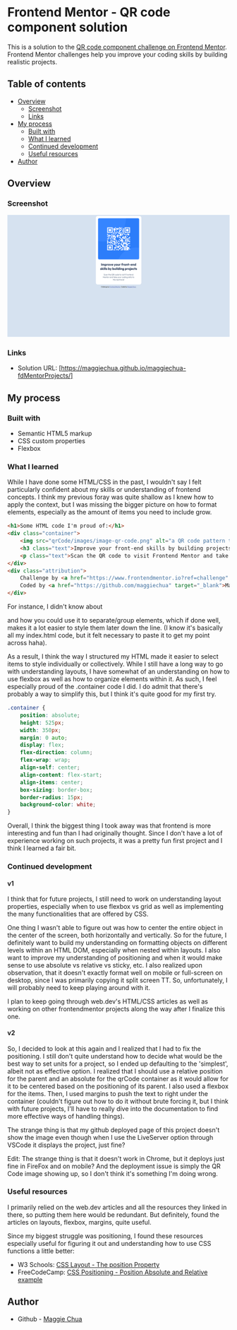 # Frontend Mentor - QR code component solution

This is a solution to the [QR code component challenge on Frontend Mentor](https://www.frontendmentor.io/challenges/qr-code-component-iux_sIO_H). Frontend Mentor challenges help you improve your coding skills by building realistic projects. 

## Table of contents

- [Overview](#overview)
  - [Screenshot](#screenshot)
  - [Links](#links)
- [My process](#my-process)
  - [Built with](#built-with)
  - [What I learned](#what-i-learned)
  - [Continued development](#continued-development)
  - [Useful resources](#useful-resources)
- [Author](#author)

## Overview

### Screenshot

![My Project](./qrCodeSS.png)

### Links

- Solution URL: [https://maggiechua.github.io/maggiechua-fdMentorProjects/]

## My process

### Built with

- Semantic HTML5 markup
- CSS custom properties
- Flexbox

### What I learned

While I have done some HTML/CSS in the past, I wouldn't say I felt particularly confident about my skills or understanding of frontend concepts. I think my previous foray was quite shallow as I knew how to apply the context, but I was missing the bigger picture on how to format elements, especially as the amount of items you need to include grow. 

```html
<h1>Some HTML code I'm proud of:</h1>
<div class="container">
    <img src="qrCode/images/image-qr-code.png" alt="a QR code pattern to visit the Frontend Mentor site">
    <h3 class="text">Improve your front-end skills by building projects</h3>
    <p class="text">Scan the QR code to visit Frontend Mentor and take your coding skills to the next level</p>
</div>
<div class="attribution">
    Challenge by <a href="https://www.frontendmentor.io?ref=challenge" target="_blank">Frontend Mentor</a>. 
    Coded by <a href="https://github.com/maggiechua" target="_blank">Maggie Chua</a>.
</div>
```
For instance, I didn't know about <div> and how you could use it to separate/group elements, which if done well, makes it a lot easier to style them later down the line. (I know it's basically all my index.html code, but it felt necessary to paste it to get my point across haha).

As a result, I think the way I structured my HTML made it easier to select items to style individually or collectively. While I still have a long way to go with understanding layouts, I have somewhat of an understanding on how to use flexbox as well as how to organize elements within it. As such, I feel especially proud of the .container code I did. I do admit that there's probably a way to simplify this, but I think it's quite good for my first try. 

```css
.container {
    position: absolute;
    height: 525px;
    width: 350px;
    margin: 0 auto;
    display: flex;
    flex-direction: column;
    flex-wrap: wrap;
    align-self: center;
    align-content: flex-start;
    align-items: center;
    box-sizing: border-box;
    border-radius: 15px;
    background-color: white;
}
```
Overall, I think the biggest thing I took away was that frontend is more interesting and fun than I had originally thought. Since I don't have a lot of experience working on such projects, it was a pretty fun first project and I think I learned a fair bit. 

### Continued development
#### v1
I think that for future projects, I still need to work on understanding layout properties, especially when to use flexbox vs grid as well as implementing the many functionalities that are offered by CSS. 

One thing I wasn't able to figure out was how to center the entire object in the center of the screen, both horizontally and vertically. So for the future, I definitely want to build my understanding on formatting objects on different levels within an HTML DOM, especially when nested within layouts. I also want to improve my understanding of positioning and when it would make sense to use absolute vs relative vs sticky, etc. I also realized upon observation, that it doesn't exactly format well on mobile or full-screen on desktop, since I was primarily copying it split screen TT. So, unfortunately, I will probably need to keep playing around with it.  

I plan to keep going through web.dev's HTML/CSS articles as well as working on other frontendmentor projects along the way after I finalize this one. 

#### v2
So, I decided to look at this again and I realized that I had to fix the positioning. I still don't quite understand how to decide what would be the best way to set units for a project, so I ended up defaulting to the 'simplest', albeit not as effective option. I realized that I should use a relative position for the parent and an absolute for the qrCode container as it would allow for it to be centered based on the positioning of its parent. I also used a flexbox for the items. Then, I used margins to push the text to right under the container (couldn't figure out how to do it without brute forcing it, but I think with future projects, I'll have to really dive into the documentation to find more effective ways of handling things).

The strange thing is that my github deployed page of this project doesn't show the image even though when I use the LiveServer option through VSCode it displays the project, just fine? 

Edit: The strange thing is that it doesn't work in Chrome, but it deploys just fine in FireFox and on mobile? And the deployment issue is simply the QR Code image showing up, so I don't think it's something I'm doing wrong. 

### Useful resources
I primarily relied on the web.dev articles and all the resources they linked in there, so putting them here would be redundant. But definitely, found the articles on layouts, flexbox, margins, quite useful. 

Since my biggest struggle was positioning, I found these resources especially useful for figuring it out and understanding how to use CSS functions a little better: 
- W3 Schools: [CSS Layout - The position Property](https://www.w3schools.com/css/css_positioning.asp)
- FreeCodeCamp: [CSS Positioning - Position Absolute and Relative example](https://www.freecodecamp.org/news/css-positioning-position-absolute-and-relative/)

## Author
- Github - [Maggie Chua](https://github.com/maggiechua)

